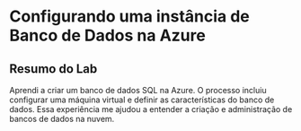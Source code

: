 # Configurando uma instância de Banco de Dados na Azure

## Resumo do Lab

Aprendi a criar um banco de dados SQL na Azure. O processo incluiu configurar uma máquina virtual e definir as características do banco de dados. Essa experiência me ajudou a entender a criação e administração de bancos de dados na nuvem.